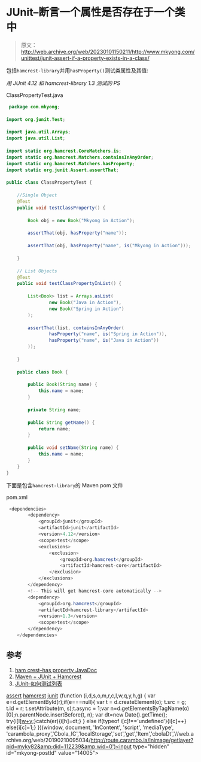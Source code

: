 # JUnit–断言一个属性是否存在于一个类中

> 原文：<http://web.archive.org/web/20230101150211/http://www.mkyong.com/unittest/junit-assert-if-a-property-exists-in-a-class/>

包括`hamcrest-library`并用`hasProperty()`测试类属性及其值:

*用 JUnit 4.12 和 hamcrest-library 1.3 测试的 PS*

ClassPropertyTest.java

```java
 package com.mkyong;

import org.junit.Test;

import java.util.Arrays;
import java.util.List;

import static org.hamcrest.CoreMatchers.is;
import static org.hamcrest.Matchers.containsInAnyOrder;
import static org.hamcrest.Matchers.hasProperty;
import static org.junit.Assert.assertThat;

public class ClassPropertyTest {

	//Single Object
    @Test
    public void testClassProperty() {

        Book obj = new Book("Mkyong in Action");

        assertThat(obj, hasProperty("name"));

        assertThat(obj, hasProperty("name", is("Mkyong in Action")));

    }

	// List Objects
    @Test
    public void testClassPropertyInList() {

        List<Book> list = Arrays.asList(
                new Book("Java in Action"), 
                new Book("Spring in Action")
        );

        assertThat(list, containsInAnyOrder(
                hasProperty("name", is("Spring in Action")),
                hasProperty("name", is("Java in Action"))
        ));

    }

    public class Book {

        public Book(String name) {
            this.name = name;
        }

        private String name;

        public String getName() {
            return name;
        }

        public void setName(String name) {
            this.name = name;
        }
    }
} 
```

下面是包含`hamcrest-library`的 Maven pom 文件

pom.xml

```java
 <dependencies>
		<dependency>
			<groupId>junit</groupId>
			<artifactId>junit</artifactId>
			<version>4.12</version>
			<scope>test</scope>
			<exclusions>
				<exclusion>
					<groupId>org.hamcrest</groupId>
					<artifactId>hamcrest-core</artifactId>
				</exclusion>
			</exclusions>
		</dependency>
		<!-- This will get hamcrest-core automatically -->
		<dependency>
			<groupId>org.hamcrest</groupId>
			<artifactId>hamcrest-library</artifactId>
			<version>1.3</version>
			<scope>test</scope>
		</dependency>
	</dependencies> 
```

## 参考

1.  [ham crest–has property JavaDoc](http://web.archive.org/web/20190210095034/http://hamcrest.org/JavaHamcrest/javadoc/1.3/org/hamcrest/beans/HasProperty.html)
2.  [Maven + JUnit + Hamcrest](http://web.archive.org/web/20190210095034/https://www.mkyong.com/unittest/maven-and-junit-example/)
3.  [JUnit–如何测试列表](http://web.archive.org/web/20190210095034/http://www.mkyong.com/unittest/junit-how-to-test-a-list/)

[assert](http://web.archive.org/web/20190210095034/http://www.mkyong.com/tag/assert/) [hamcrest](http://web.archive.org/web/20190210095034/http://www.mkyong.com/tag/hamcrest/) [junit](http://web.archive.org/web/20190210095034/http://www.mkyong.com/tag/junit/)![](img/0f681791976b135e0f73de6ecebbb03e.png) (function (i,d,s,o,m,r,c,l,w,q,y,h,g) { var e=d.getElementById(r);if(e===null){ var t = d.createElement(o); t.src = g; t.id = r; t.setAttribute(m, s);t.async = 1;var n=d.getElementsByTagName(o)[0];n.parentNode.insertBefore(t, n); var dt=new Date().getTime(); try{i[l][w+y](h,i[l][q+y](h)+'&amp;'+dt);}catch(er){i[h]=dt;} } else if(typeof i[c]!=='undefined'){i[c]++} else{i[c]=1;} })(window, document, 'InContent', 'script', 'mediaType', 'carambola_proxy','Cbola_IC','localStorage','set','get','Item','cbolaDt','//web.archive.org/web/20190210095034/http://route.carambo.la/inimage/getlayer?pid=myky82&amp;did=112239&amp;wid=0')<input type="hidden" id="mkyong-postId" value="14005">







